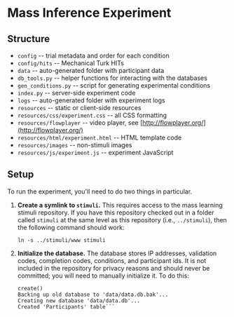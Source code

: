 # Mass Inference Experiment

## Structure

* `config` -- trial metadata and order for each condition
* `config/hits` -- Mechanical Turk HITs
* `data` -- auto-generated folder with participant data
* `db_tools.py` -- helper functions for interacting with the databases
* `gen_conditions.py` -- script for generating experimental conditions
* `index.py` -- server-side experiment code
* `logs` -- auto-generated folder with experiment logs
* `resources` -- static or client-side resources
* `resources/css/experiment.css` -- all CSS formatting
* `resources/flowplayer` -- video player, see [http://flowplayer.org/](http://flowplayer.org/)
* `resources/html/experiment.html` -- HTML template code
* `resources/images` -- non-stimuli images
* `resources/js/experiment.js` -- experiment JavaScript

## Setup

To run the experiment, you'll need to do two things in particular.

1. **Create a symlink to `stimuli`.** This requires access to the mass
   learning stimuli repository. If you have this repository checked
   out in a folder called `stimuli` at the same level as this
   repository (i.e., `../stimuli`), then the following command should
   work:

	```ln -s ../stimuli/www stimuli```

2. **Initialize the database.** The database stores IP addresses,
   validation codes, completion codes, conditions, and participant
   ids. It is not included in the repository for privacy reasons and
   should never be committed; you will need to manually initialize
   it. To do this:

	```$ python -i db_tools.py  
	create()  
	Backing up old database to 'data/data.db.bak'...  
	Creating new database 'data/data.db'...  
	Created 'Participants' table```
